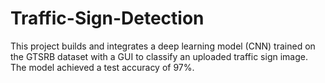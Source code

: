 # Traffic-Sign-Detection
This project builds and integrates a deep learning model (CNN) trained on the GTSRB dataset with a GUI to classify an uploaded traffic sign image. The model achieved a test accuracy of 97%.
